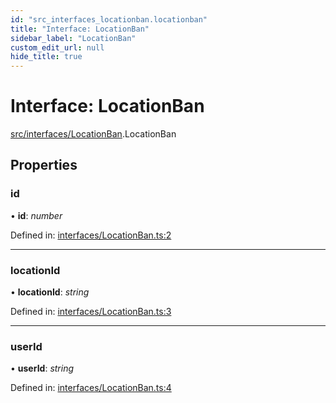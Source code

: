 ```yaml
---
id: "src_interfaces_locationban.locationban"
title: "Interface: LocationBan"
sidebar_label: "LocationBan"
custom_edit_url: null
hide_title: true
---
```


# Interface: LocationBan

[src/interfaces/LocationBan](../modules/src_interfaces_locationban.md).LocationBan

## Properties

### id

• **id**: *number*

Defined in: [interfaces/LocationBan.ts:2](https://github.com/xr3ngine/xr3ngine/blob/65dfcf39a/packages/common/src/interfaces/LocationBan.ts#L2)

___

### locationId

• **locationId**: *string*

Defined in: [interfaces/LocationBan.ts:3](https://github.com/xr3ngine/xr3ngine/blob/65dfcf39a/packages/common/src/interfaces/LocationBan.ts#L3)

___

### userId

• **userId**: *string*

Defined in: [interfaces/LocationBan.ts:4](https://github.com/xr3ngine/xr3ngine/blob/65dfcf39a/packages/common/src/interfaces/LocationBan.ts#L4)
